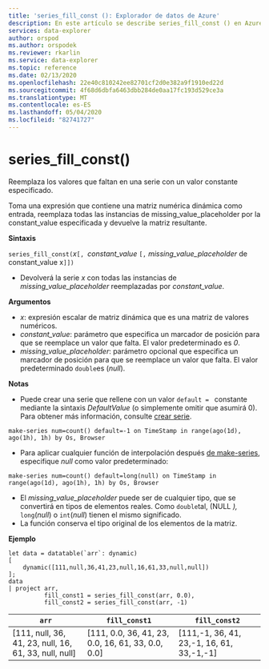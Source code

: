```yaml
---
title: 'series_fill_const (): Explorador de datos de Azure'
description: En este artículo se describe series_fill_const () en Azure Explorador de datos.
services: data-explorer
author: orspod
ms.author: orspodek
ms.reviewer: rkarlin
ms.service: data-explorer
ms.topic: reference
ms.date: 02/13/2020
ms.openlocfilehash: 22e40c810242ee82701cf2d0e382a9f1910ed22d
ms.sourcegitcommit: 4f68d6dbfa6463dbb284de0aa17fc193d529ce3a
ms.translationtype: MT
ms.contentlocale: es-ES
ms.lasthandoff: 05/04/2020
ms.locfileid: "82741727"
---
```

# <a name="series_fill_const"></a>series_fill_const()

Reemplaza los valores que faltan en una serie con un valor constante especificado.

Toma una expresión que contiene una matriz numérica dinámica como entrada, reemplaza todas las instancias de missing_value_placeholder por la constant_value especificada y devuelve la matriz resultante.

**Sintaxis**

`series_fill_const(`*x*`[, `*constant_value* `[,` *missing_value_placeholder* de constant_value x`]])`
* Devolverá la serie *x* con todas las instancias de *missing_value_placeholder* reemplazadas por *constant_value*.

**Argumentos**

* *x*: expresión escalar de matriz dinámica que es una matriz de valores numéricos.
* *constant_value*: parámetro que especifica un marcador de posición para que se reemplace un valor que falta. El valor predeterminado es *0*. 
* *missing_value_placeholder*: parámetro opcional que especifica un marcador de posición para que se reemplace un valor que falta. El valor predeterminado `double`es (*null*).

**Notas**
* Puede crear una serie que rellene con un valor `default = ` constante mediante la sintaxis *DefaultValue* (o simplemente omitir que asumirá 0). Para obtener más información, consulte [crear serie](make-seriesoperator.md).

```kusto
make-series num=count() default=-1 on TimeStamp in range(ago(1d), ago(1h), 1h) by Os, Browser
```
  
* Para aplicar cualquier función de interpolación después [de make-series](make-seriesoperator.md), especifique *null* como valor predeterminado: 

```kusto
make-series num=count() default=long(null) on TimeStamp in range(ago(1d), ago(1h), 1h) by Os, Browser
```
  
* El *missing_value_placeholder* puede ser de cualquier tipo, que se convertirá en tipos de elementos reales. Como `double`tal, (NULL *),* `long`(*null*) o `int`(*null*) tienen el mismo significado.
* La función conserva el tipo original de los elementos de la matriz. 

**Ejemplo**

```kusto
let data = datatable(`arr`: dynamic)
[
    dynamic([111,null,36,41,23,null,16,61,33,null,null])   
];
data 
| project arr, 
          fill_const1 = series_fill_const(arr, 0.0),
          fill_const2 = series_fill_const(arr, -1)  
```

|`arr`|`fill_const1`|`fill_const2`|
|---|---|---|
|[111, null, 36, 41, 23, null, 16, 61, 33, null, null]|[111, 0.0, 36, 41, 23, 0.0, 16, 61, 33, 0.0, 0.0]|[111,-1, 36, 41, 23,-1, 16, 61, 33,-1,-1]|